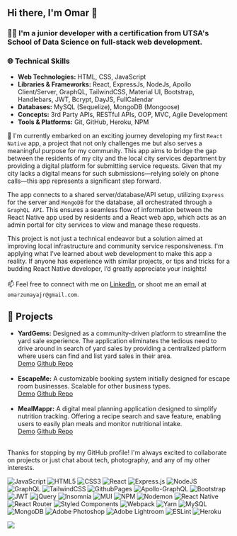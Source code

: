 ## Hi there, I'm Omar 👋
### 👨‍💻 I'm a junior developer with a certification from UTSA's School of Data Science on full-stack web development.
### 🌐 Technical Skills
- **Web Technologies:**
HTML,
CSS,
JavaScript
- **Libraries & Frameworks:**
React,
ExpressJs,
NodeJs,
Apollo Client/Server,
GraphQL,
TailwindCSS,
Material UI,
Bootstrap,
Handlebars,
JWT,
Bcrypt,
DayJS,
FullCalendar
- **Databases:** 
MySQL (Sequelize),
MongoDB (Mongoose)
- **Concepts:**
3rd Party APIs,
RESTful APIs,
OOP,
MVC,
Agile Development
- **Tools & Platforms:**
Git,
GitHub,
Heroku,
NPM

🔭 I'm currently embarked on an exciting journey developing my first `React Native` app, a project that not only challenges me but also serves a meaningful purpose for my community. This app aims to bridge the gap between the residents of my city and the local city services department by providing a digital platform for submitting service requests. Given that my city lacks a digital means for such submissions—relying solely on phone calls—this app represents a significant step forward.

The app connects to a shared server/database/API setup, utilizing `Express` for the server and `MongoDB` for the database, all orchestrated through a `GraphQL API`. This ensures a seamless flow of information between the React Native app used by residents and a React web app, which acts as an admin portal for city services to view and manage these requests.

This project is not just a technical endeavor but a solution aimed at improving local infrastructure and community service responsiveness. I'm applying what I've learned about web development to make this app a reality. If anyone has experience with similar projects, or tips and tricks for a budding React Native developer, I’d greatly appreciate your insights!
<br><br> 📫 Feel free to connect with me on [LinkedIn](https://www.linkedin.com/in/omarzumaya), or shoot me an email at `omarzumayajr@gmail.com`.
## 🚀 Projects
- **YardGems:** Designed as a community-driven platform to streamline the yard sale experience. The application eliminates the tedious need to drive around in search of yard sales by providing a centralized platform where users can find and list yard sales in their area. <br>[Demo](https://yardgems-15b0faee737f.herokuapp.com/) [Github Repo](https://github.com/Omar4589/YardGems)
<br><br>
- **EscapeMe:** A customizable booking system initially designed for escape room businesses. Scalable for other business types. <br>[Demo](https://escapeme-62de0a91bfcf.herokuapp.com/) [Github Repo](https://github.com/Omar4589/EscapeMe)
<br><br>
- **MealMappr:** A digital meal planning application designed to simplify nutrition tracking. Offering a recipe search and save feature, enabling users to easily plan meals and monitor nutritional intake. <br>[Demo](https://mealmappr.herokuapp.com/)   [Github Repo](https://github.com/Omar4589/MealMappr)
<br><br>

Thanks for stopping by my GitHub profile! I'm always excited to collaborate on projects or just chat about tech, photography, and any of my other interests.<br>

![JavaScript](https://img.shields.io/badge/javascript-%23323330.svg?style=flat&logo=javascript&logoColor=%23F7DF1E) ![HTML5](https://img.shields.io/badge/html5-%23E34F26.svg?style=flat&logo=html5&logoColor=white) ![CSS3](https://img.shields.io/badge/css3-%231572B6.svg?style=flat&logo=css3&logoColor=white) ![React](https://img.shields.io/badge/react-%2320232a.svg?style=flat&logo=react&logoColor=%2361DAFB) ![Express.js](https://img.shields.io/badge/express.js-%23404d59.svg?style=flat&logo=express&logoColor=%2361DAFB) ![NodeJS](https://img.shields.io/badge/node.js-6DA55F?style=flat&logo=node.js&logoColor=white) ![GraphQL](https://img.shields.io/badge/-GraphQL-E10098?style=flat&logo=graphql&logoColor=white)  ![TailwindCSS](https://img.shields.io/badge/tailwindcss-%2338B2AC.svg?style=flat&logo=tailwind-css&logoColor=white)  ![GithubPages](https://img.shields.io/badge/github%20pages-121013?style=flat&logo=github&logoColor=white) ![Apollo-GraphQL](https://img.shields.io/badge/-ApolloGraphQL-311C87?style=flat&logo=apollo-graphql) ![Bootstrap](https://img.shields.io/badge/bootstrap-%238511FA.svg?style=flat&logo=bootstrap&logoColor=white)  ![JWT](https://img.shields.io/badge/JWT-black?style=flat&logo=JSON%20web%20tokens) ![jQuery](https://img.shields.io/badge/jquery-%230769AD.svg?style=flat&logo=jquery&logoColor=white) ![Insomnia](https://img.shields.io/badge/Insomnia-black?style=flat&logo=insomnia&logoColor=5849BE) ![MUI](https://img.shields.io/badge/MUI-%230081CB.svg?style=flat&logo=mui&logoColor=white) ![NPM](https://img.shields.io/badge/NPM-%23CB3837.svg?style=flat&logo=npm&logoColor=white) ![Nodemon](https://img.shields.io/badge/NODEMON-%23323330.svg?style=flat&logo=nodemon&logoColor=%BBDEAD)  ![React Native](https://img.shields.io/badge/react_native-%2320232a.svg?style=flat&logo=react&logoColor=%2361DAFB) ![React Router](https://img.shields.io/badge/React_Router-CA4245?style=flat&logo=react-router&logoColor=white) ![Styled Components](https://img.shields.io/badge/styled--components-DB7093?style=flat&logo=styled-components&logoColor=white) ![Webpack](https://img.shields.io/badge/webpack-%238DD6F9.svg?style=flat&logo=webpack&logoColor=black) ![Yarn](https://img.shields.io/badge/yarn-%232C8EBB.svg?style=flat&logo=yarn&logoColor=white) ![MySQL](https://img.shields.io/badge/mysql-%2300000f.svg?style=flat&logo=mysql&logoColor=white) ![MongoDB](https://img.shields.io/badge/MongoDB-%234ea94b.svg?style=flat&logo=mongodb&logoColor=white) ![Adobe Photoshop](https://img.shields.io/badge/adobe%20photoshop-%2331A8FF.svg?style=flat&logo=adobe%20photoshop&logoColor=white) ![Adobe Lightroom](https://img.shields.io/badge/Adobe%20Lightroom-31A8FF.svg?style=flat&logo=Adobe%20Lightroom&logoColor=white) ![ESLint](https://img.shields.io/badge/ESLint-4B3263?style=flat&logo=eslint&logoColor=white) ![Heroku](https://img.shields.io/badge/heroku-%23430098.svg?style=flat&logo=heroku&logoColor=white)

![](https://quotes-github-readme.vercel.app/api?type=horizontal&theme=dark)
